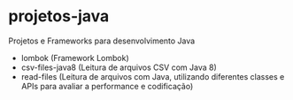 # projetos-java

Projetos e Frameworks para desenvolvimento Java

 - lombok (Framework Lombok)
 - csv-files-java8 (Leitura de arquivos CSV com Java 8)
 - read-files (Leitura de arquivos com Java, utilizando diferentes classes e APIs para avaliar a performance e codificação)
